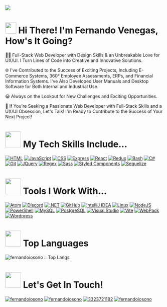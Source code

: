 <img src="https://media.licdn.com/dms/image/D4E16AQGufC6Nq5JLNw/profile-displaybackgroundimage-shrink_350_1400/0/1698950293218?e=1714003200&v=beta&t=U2ir8pNGfBYd3mhYcFPUX5hotWWAHAekdO5m9vkhNCo">

<h1>
  <img src="https://media.giphy.com/media/hvRJCLFzcasrR4ia7z/giphy.gif" width="35">
  <b> Hi There! I'm Fernando Venegas, How's It Going? </b>  
</h1>

👨‍🚀 Full-Stack Web Developer with Design Skills & an Unbreakable Love for UX/UI. I Turn Lines of Code into Creative and Innovative Solutions.

🌐 I've Contributed to the Success of Exciting Projects, Including E-Commerce Systems, 360° Employee Assessments, ERPs, and Financial Information Systems. I've Also Developed User Manuals and Desktop Software for Both Internal and Industrial Use.

😀 Always on the Lookout for New Challenges and Exciting Opportunities.

🚀 If You're Seeking a Passionate Web Developer with Full-Stack Skills and a UX/UI Obsession, Let's Talk! I'm Ready to Contribute to the Success of Your Next Project!

<h1>
  <img src="https://media4.giphy.com/media/zSp9sfDhBt5SExPlHa/giphy.gif" width="50">
  <b> My Tech Skills Include... </b>  
</h1>

[![HTML](https://skillicons.dev/icons?i=html)](https://developer.mozilla.org/es/docs/Web/HTML)
[![JavaScript](https://skillicons.dev/icons?i=js)](https://developer.mozilla.org/es/docs/Web/JavaScript)
[![CSS](https://skillicons.dev/icons?i=css)](https://developer.mozilla.org/es/docs/Web/CSS)
[![Express](https://skillicons.dev/icons?i=express)](https://expressjs.com/es/)
[![React](https://skillicons.dev/icons?i=react)](https://es.react.dev/)
[![Redux](https://skillicons.dev/icons?i=redux)](https://redux.js.org/)
[![Bash](https://skillicons.dev/icons?i=bash)](https://es.wikipedia.org/wiki/Bash)
[![C#](https://skillicons.dev/icons?i=cs)](https://dotnet.microsoft.com/es-es/languages/csharp)
[![Git](https://skillicons.dev/icons?i=git)](https://git-scm.com/)
[![JQuery](https://skillicons.dev/icons?i=jquery)](https://jquery.com/)
[![Regex](https://skillicons.dev/icons?i=regex)](https://developer.mozilla.org/es/docs/Web/JavaScript/Reference/Global_Objects/RegExp)
[![Sass](https://skillicons.dev/icons?i=sass)](https://sass-lang.com/)
[![Styled Components](https://skillicons.dev/icons?i=styledcomponents)](https://styled-components.com/)
[![Sequelize](https://skillicons.dev/icons?i=sequelize)](https://sequelize.org/)

<h1>
  <img src="https://media3.giphy.com/media/56523GhZyPV2IzzE3e/giphy.gif" width="50">
  <b> Tools I Work With... </b>  
</h1>

[![Atom](https://skillicons.dev/icons?i=atom)](https://atom-editor.cc/)
[![Discord](https://skillicons.dev/icons?i=discord)](https://discord.com/)
[![.NET](https://skillicons.dev/icons?i=dotnet)](https://dotnet.microsoft.com/es-es/)
[![GitHub](https://skillicons.dev/icons?i=github)](https://github.com/)
[![IntelliJ IDEA](https://skillicons.dev/icons?i=idea)](https://www.jetbrains.com/idea/)
[![Linux](https://skillicons.dev/icons?i=linux)](https://www.linux.org/)
[![NodeJS](https://skillicons.dev/icons?i=nodejs)](https://nodejs.org/en)
[![PowerShell](https://skillicons.dev/icons?i=powershell)](https://learn.microsoft.com/es-es/powershell/)
[![MySQL](https://skillicons.dev/icons?i=mysql)](https://www.mysql.com/)
[![PostgreSQL](https://skillicons.dev/icons?i=postgres)](https://www.postgresql.org/)
[![Visual Studio](https://skillicons.dev/icons?i=visualstudio)](https://visualstudio.microsoft.com/es/)
[![Vite](https://skillicons.dev/icons?i=vite)](https://vitejs.dev/)
[![WebPack](https://skillicons.dev/icons?i=webpack)](https://webpack.js.org/)
[![Wordpress](https://skillicons.dev/icons?i=wordpress)](https://developer.wordpress.com/)

<h1>
  <img src="https://media2.giphy.com/media/min28ijNNEE0ZqcOno/giphy.gif" width="50">
  <b> Top Languages </b>  
</h1>

<p>
  <img src="https://github-readme-stats.vercel.app/api/top-langs/?username=fernandoiosono&langs_count=10&theme=tokyonight&layout=compact" alt="fernandoiosono :: Top Langs" />
</p>

<h1>
  <img src="https://media0.giphy.com/media/Q7j00ghLGb0CMl08gY/giphy.gif" width="50">
  <b> Let's Get In Touch! </b>  
</h1>

<p>
  <a href="https://linkedin.com/in/fernandoiosono" target="blank"><img align="center" src="https://img.shields.io/badge/LinkedIn-0077B5?style=for-the-badge&logo=linkedin&logoColor=white" alt="fernandoiosono" /></a>
  <a href = "mailto:fernandoiosono@gmail.com" target="blank"><img align="center" src="https://img.shields.io/badge/Gmail-D14836?style=for-the-badge&logo=gmail&logoColor=white" alt="fernandoiosono" /></a>
  <a href="https://wa.me/523323721182" target="blank"><img align="center" src="https://img.shields.io/badge/WhatsApp-25D366?style=for-the-badge&logo=whatsapp&logoColor=white" alt="3323721182" /></a>
  <a href = "https://github.com/fernandoiosono" target="blank"><img align="center" src="https://img.shields.io/badge/GitHub-100000?style=for-the-badge&logo=github&logoColor=white" alt="fernandoiosono" /></a>
</p>
